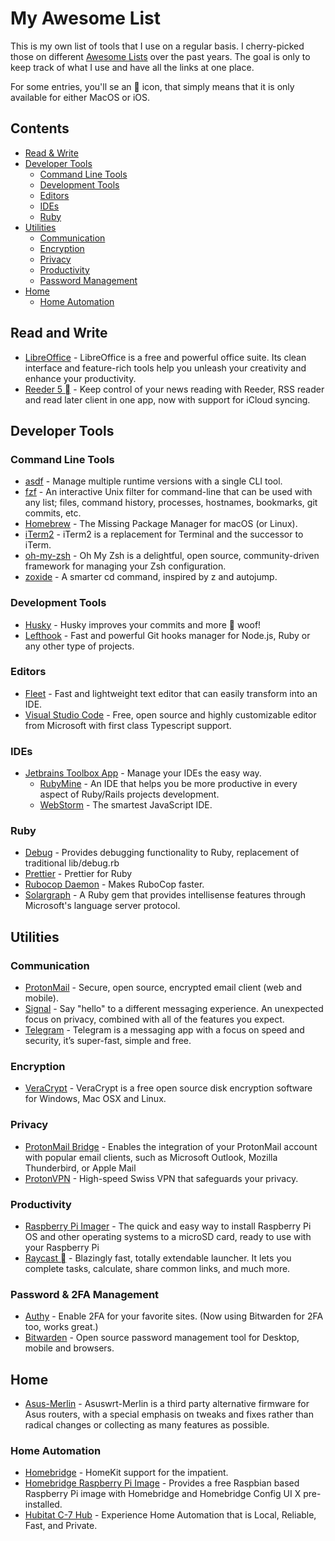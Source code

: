 # My Awesome List

This is my own list of tools that I use on a regular basis. I cherry-picked those on different [Awesome Lists](https://github.com/topics/awesome) over the past years.
The goal is only to keep track of what I use and have all the links at one place.

For some entries, you'll se an  icon, that simply means that it is only available for either MacOS or iOS.

## Contents

- [Read & Write](#read-and-write)
- [Developer Tools](#developer-tools)
  - [Command Line Tools](#command-line-tools)
  - [Development Tools](#development-tools)
  - [Editors](#editors)
  - [IDEs](#ides)
  - [Ruby](#ruby)
- [Utilities](#utilities)
  - [Communication](#communication)
  - [Encryption](#encryption)
  - [Privacy](#privacy)
  - [Productivity](#productivity)
  - [Password Management](#password-management)
- [Home](#home)
  - [Home Automation](#home-automation)

## Read and Write

- [LibreOffice](https://www.libreoffice.org/) - LibreOffice is a free and powerful office suite. Its clean interface and feature-rich tools help you unleash your creativity and enhance your productivity.
- [Reeder 5 ](https://reederapp.com/) - Keep control of your news reading with Reeder, RSS reader and read later client in one app, now with support for iCloud syncing.

## Developer Tools

### Command Line Tools

- [asdf](https://asdf-vm.com/) - Manage multiple runtime versions with a single CLI tool.
- [fzf](https://github.com/junegunn/fzf) - An interactive Unix filter for command-line that can be used with any list; files, command history, processes, hostnames, bookmarks, git commits, etc.
- [Homebrew](https://brew.sh/) - The Missing Package Manager for macOS (or Linux).
- [iTerm2](https://iterm2.com/) - iTerm2 is a replacement for Terminal and the successor to iTerm.
- [oh-my-zsh](https://ohmyz.sh/) - Oh My Zsh is a delightful, open source, community-driven framework for managing your Zsh configuration.
- [zoxide](https://github.com/ajeetdsouza/zoxide) - A smarter cd command, inspired by z and autojump.

### Development Tools

- [Husky](https://github.com/typicode/husky) - Husky improves your commits and more 🐶 woof!
- [Lefthook](https://github.com/evilmartians/lefthook) - Fast and powerful Git hooks manager for Node.js, Ruby or any other type of projects.
### Editors

- [Fleet](https://www.jetbrains.com/fleet/) - Fast and lightweight text editor that can easily transform into an IDE.
- [Visual Studio Code](https://code.visualstudio.com/) - Free, open source and highly customizable editor from Microsoft with first class Typescript support.

### IDEs

- [Jetbrains Toolbox App](https://www.jetbrains.com/toolbox-app/) - Manage your IDEs the easy way.
  - [RubyMine](https://www.jetbrains.com/ruby/) - An IDE that helps you be more productive in every aspect of Ruby/Rails projects development.
  - [WebStorm](https://www.jetbrains.com/webstorm/) - The smartest JavaScript IDE.

### Ruby

- [Debug](https://github.com/ruby/debug) - Provides debugging functionality to Ruby, replacement of traditional lib/debug.rb
- [Prettier](https://github.com/prettier/plugin-ruby) - Prettier for Ruby
- [Rubocop Daemon](https://github.com/fohte/rubocop-daemon) - Makes RuboCop faster.
- [Solargraph](https://solargraph.org/) - A Ruby gem that provides intellisense features through Microsoft's language server protocol.

## Utilities

### Communication

- [ProtonMail](https://protonmail.com/) - Secure, open source, encrypted email client (web and mobile).
- [Signal](https://www.signal.org/) - Say "hello" to a different messaging experience. An unexpected focus on privacy, combined with all of the features you expect.
- [Telegram](https://telegram.org/) - Telegram is a messaging app with a focus on speed and security, it’s super-fast, simple and free.
### Encryption

- [VeraCrypt](https://www.veracrypt.fr/en/Home.html) - VeraCrypt is a free open source disk encryption software for Windows, Mac OSX and Linux.

### Privacy

- [ProtonMail Bridge](https://protonmail.com/bridge/) - Enables the integration of your ProtonMail account with popular email clients, such as Microsoft Outlook, Mozilla Thunderbird, or Apple Mail
- [ProtonVPN](https://protonvpn.com/) - High-speed Swiss VPN that safeguards your privacy.

### Productivity

- [Raspberry Pi Imager](https://www.raspberrypi.com/software/) - The quick and easy way to install Raspberry Pi OS and other operating systems to a microSD card, ready to use with your Raspberry Pi
- [Raycast ](https://www.raycast.com/) - Blazingly fast, totally extendable launcher. It lets you complete tasks, calculate, share common links, and much more.

### Password & 2FA Management

- [Authy](https://authy.com/) - Enable 2FA for your favorite sites. (Now using Bitwarden for 2FA too, works great.)
- [Bitwarden](https://bitwarden.com/) - Open source password management tool for Desktop, mobile and browsers.

## Home

- [Asus-Merlin](https://www.asuswrt-merlin.net/) - Asuswrt-Merlin is a third party alternative firmware for Asus routers, with a special emphasis on tweaks and fixes rather than radical changes or collecting as many features as possible. 
### Home Automation

- [Homebridge](https://homebridge.io/) - HomeKit support for the impatient.
- [Homebridge Raspberry Pi Image](https://github.com/homebridge/homebridge-raspbian-image) - Provides a free Raspbian based Raspberry Pi image with Homebridge and Homebridge Config UI X pre-installed.
- [Hubitat C-7 Hub](https://hubitat.com/) - Experience Home Automation that is Local, Reliable, Fast, and Private.